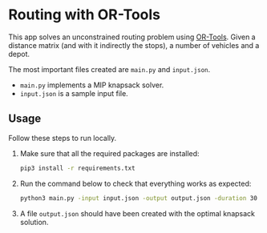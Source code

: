 # Routing with OR-Tools

This app solves an unconstrained routing problem using [OR-Tools][or-tools]. Given a distance
matrix (and with it indirectly the stops), a number of vehicles and a depot.

The most important files created are `main.py` and `input.json`.

* `main.py` implements a MIP knapsack solver.
* `input.json` is a sample input file.

## Usage

Follow these steps to run locally.

1. Make sure that all the required packages are installed:

    ```bash
    pip3 install -r requirements.txt
    ```

1. Run the command below to check that everything works as expected:

    ```bash
    python3 main.py -input input.json -output output.json -duration 30
    ```

1. A file `output.json` should have been created with the optimal knapsack
   solution.

[or-tools]: https://developers.google.com/optimization
